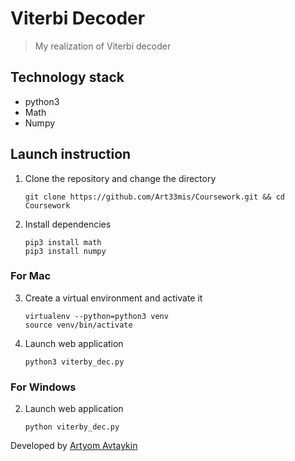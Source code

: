 # Viterbi Decoder

> My realization of Viterbi decoder

## Technology stack

- python3
- Math
- Numpy

## Launch instruction

1. Clone the repository and change the directory
    ```
    git clone https://github.com/Art33mis/Coursework.git && cd Coursework
    ```
2. Install dependencies
   ```
   pip3 install math
   pip3 install numpy
   ```
### For Mac
 
3. Create a virtual environment and activate it
    ```
    virtualenv --python=python3 venv
    source venv/bin/activate
    ```

4. Launch web application
    ```
    python3 viterby_dec.py
    ```
    
### For Windows

2. Launch web application
    ```
    python viterby_dec.py
    ```


Developed by [Artyom Avtaykin](https://t.me/artemeeus 'telegram')
